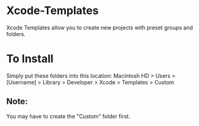 # Xcode-Templates
Xcode Templates allow you to create new projects with preset groups and folders.

# To Install
Simply put these folders into this location:
Macintosh HD > Users > [Username] > Library > Developer > Xcode > Templates > Custom

## Note:
You may have to create the "Custom" folder first.
